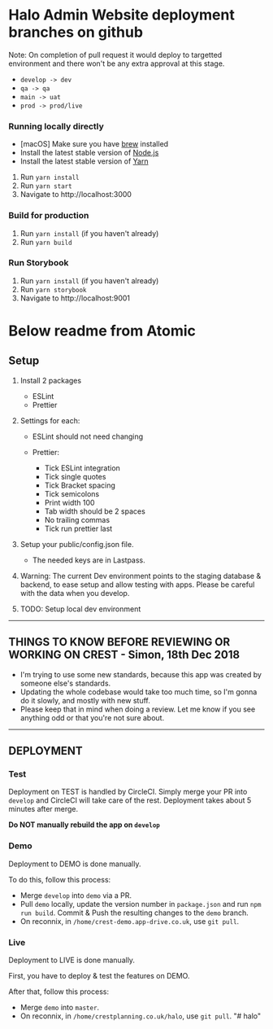 # Halo Admin Website deployment branches on github

Note: On completion of pull request it would deploy to targetted environment and there won't be any extra approval at this stage.
 -  `develop -> dev`
 -  `qa -> qa`
 -  `main -> uat`
 -  `prod -> prod/live`

### Running locally directly

 - [macOS] Make sure you have [brew](https://brew.sh) installed
 - Install the latest stable version of [Node.js](https://nodejs.org/en/)
 - Install the latest stable version of [Yarn](https://yarnpkg.com/en/docs/install)

1. Run `yarn install`
2. Run `yarn start`
3. Navigate to http://localhost:3000

### Build for production

1. Run `yarn install` (if you haven't already)
2. Run `yarn build`

### Run Storybook

1. Run `yarn install` (if you haven't already)
2. Run `yarn storybook`
3. Navigate to http://localhost:9001

# Below readme from Atomic

## Setup

1. Install 2 packages

   - ESLint
   - Prettier

2. Settings for each:

   - ESLint should not need changing
   - Prettier:

     - Tick ESLint integration
     - Tick single quotes
     - Tick Bracket spacing
     - Tick semicolons
     - Print width 100
     - Tab width should be 2 spaces
     - No trailing commas
     - Tick run prettier last

3. Setup your public/config.json file.

   - The needed keys are in Lastpass.

4. Warning: The current Dev environment points to the staging database & backend, to ease setup and allow testing with apps. Please be careful with the data when you develop.

5. TODO: Setup local dev environment

---

## THINGS TO KNOW BEFORE REVIEWING OR WORKING ON CREST - Simon, 18th Dec 2018

- I'm trying to use some new standards, because this app was created by someone else's standards.
- Updating the whole codebase would take too much time, so I'm gonna do it slowly, and mostly with new stuff.
- Please keep that in mind when doing a review. Let me know if you see anything odd or that you're not sure about.

---

## DEPLOYMENT

### **Test**

Deployment on TEST is handled by CircleCI.
Simply merge your PR into `develop` and CircleCI will take care of the rest.
Deployment takes about 5 minutes after merge.

**Do NOT manually rebuild the app on `develop`**

### **Demo**

Deployment to DEMO is done manually.

To do this, follow this process:

- Merge `develop` into `demo` via a PR.
- Pull `demo` locally, update the version number in `package.json` and run `npm run build`. Commit & Push the resulting changes to the `demo` branch.
- On reconnix, in `/home/crest-demo.app-drive.co.uk`, use `git pull`.

### **Live**

Deployment to LIVE is done manually.

First, you have to deploy & test the features on DEMO.

After that, follow this process:

- Merge `demo` into `master`.
- On reconnix, in `/home/crestplanning.co.uk/halo`, use `git pull`.
"# halo" 
